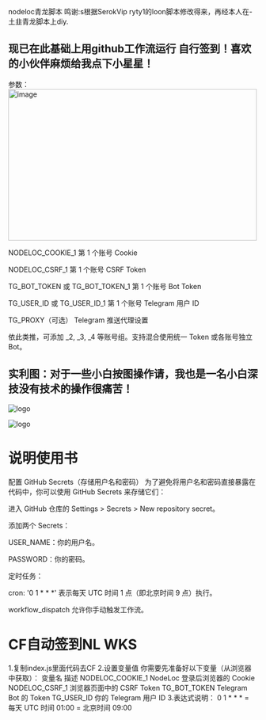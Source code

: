 nodeloc青龙脚本
鸣谢:s根据SerokVip  ryty1的loon脚本修改得来，再经本人在-土韭青龙脚本上diy.

## 现已在此基础上用github工作流运行 自行签到！喜欢的小伙伴麻烦给我点下小星星！

参数：
<img width="502" height="306" alt="image" src="https://github.com/user-attachments/assets/7d827016-251a-4528-9fee-2080ce2ada5a" />

NODELOC_COOKIE_1	第 1 个账号 Cookie

NODELOC_CSRF_1	第 1 个账号 CSRF Token

TG_BOT_TOKEN 或 TG_BOT_TOKEN_1	第 1 个账号 Bot Token

TG_USER_ID 或 TG_USER_ID_1	第 1 个账号 Telegram 用户 ID

TG_PROXY（可选）	Telegram 推送代理设置

依此类推，可添加 _2, _3, _4 等账号组。支持混合使用统一 Token 或各账号独立 Bot。

## 实利图：对于一些小白按图操作请，我也是一名小白深技没有技术的操作很痛苦！
![logo](https://raw.githubusercontent.com/dj56959566/nodeloc/refs/heads/main/PixPin_2025-07-27_11-36-50.png)

![logo](https://raw.githubusercontent.com/dj56959566/nodeloc/refs/heads/main/PixPin_2025-07-27_11-37-21.png)

# 说明使用书

配置 GitHub Secrets（存储用户名和密码）
为了避免将用户名和密码直接暴露在代码中，你可以使用 GitHub Secrets 来存储它们：

进入 GitHub 仓库的 Settings > Secrets > New repository secret。

添加两个 Secrets：

USER_NAME：你的用户名。

PASSWORD：你的密码。

定时任务：

cron: '0 1 * * *' 表示每天 UTC 时间 1 点（即北京时间 9 点）执行。

workflow_dispatch 允许你手动触发工作流。

# CF自动签到NL WKS
1.复制index.js里面代码去CF
2.设置变量值 
你需要先准备好以下变量（从浏览器中获取）：
变量名	描述
NODELOC_COOKIE_1	NodeLoc 登录后浏览器的 Cookie
NODELOC_CSRF_1	浏览器页面中的 CSRF Token
TG_BOT_TOKEN	Telegram Bot 的 Token
TG_USER_ID	你的 Telegram 用户 ID
3.表达式说明：
0 1 * * * = 每天 UTC 时间 01:00 = 北京时间 09:00
